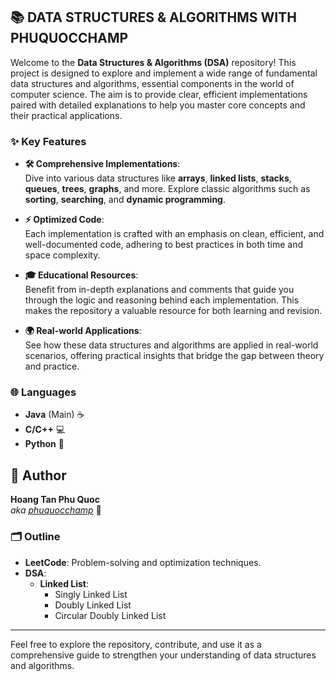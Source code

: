 ## 📚 DATA STRUCTURES & ALGORITHMS WITH PHUQUOCCHAMP

Welcome to the **Data Structures & Algorithms (DSA)** repository! This project is designed to explore and implement a wide range of fundamental data structures and algorithms, essential components in the world of computer science. The aim is to provide clear, efficient implementations paired with detailed explanations to help you master core concepts and their practical applications.

### ✨ Key Features

- **🛠️ Comprehensive Implementations**:  
  Dive into various data structures like **arrays**, **linked lists**, **stacks**, **queues**, **trees**, **graphs**, and more. Explore classic algorithms such as **sorting**, **searching**, and **dynamic programming**.

- **⚡ Optimized Code**:  
  Each implementation is crafted with an emphasis on clean, efficient, and well-documented code, adhering to best practices in both time and space complexity.

- **🎓 Educational Resources**:  
  Benefit from in-depth explanations and comments that guide you through the logic and reasoning behind each implementation. This makes the repository a valuable resource for both learning and revision.

- **🌍 Real-world Applications**:  
  See how these data structures and algorithms are applied in real-world scenarios, offering practical insights that bridge the gap between theory and practice.

### 🌐 Languages

- **Java** (Main) ☕
- **C/C++** 💻
- **Python** 🐍

## 👤 Author

**Hoang Tan Phu Quoc**  
*aka [phuquocchamp](https://github.com/phuquocchamp)* 🚀

### 🗂️ Outline

- **LeetCode**: Problem-solving and optimization techniques.
- **DSA**:
  - **Linked List**:
    - Singly Linked List
    - Doubly Linked List
    - Circular Doubly Linked List

---

Feel free to explore the repository, contribute, and use it as a comprehensive guide to strengthen your understanding of data structures and algorithms.

